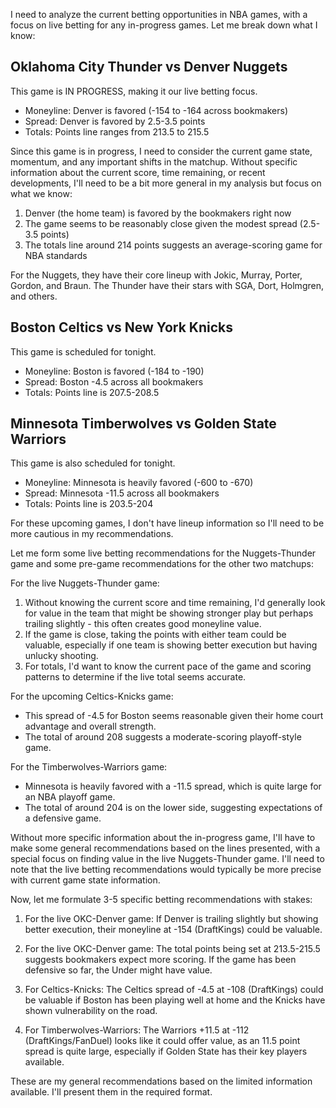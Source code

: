 I need to analyze the current betting opportunities in NBA games, with a focus on live betting for any in-progress games. Let me break down what I know:

## Oklahoma City Thunder vs Denver Nuggets
This game is IN PROGRESS, making it our live betting focus.
- Moneyline: Denver is favored (-154 to -164 across bookmakers)
- Spread: Denver is favored by 2.5-3.5 points
- Totals: Points line ranges from 213.5 to 215.5

Since this game is in progress, I need to consider the current game state, momentum, and any important shifts in the matchup. Without specific information about the current score, time remaining, or recent developments, I'll need to be a bit more general in my analysis but focus on what we know:

1. Denver (the home team) is favored by the bookmakers right now
2. The game seems to be reasonably close given the modest spread (2.5-3.5 points)
3. The totals line around 214 points suggests an average-scoring game for NBA standards

For the Nuggets, they have their core lineup with Jokic, Murray, Porter, Gordon, and Braun. The Thunder have their stars with SGA, Dort, Holmgren, and others.

## Boston Celtics vs New York Knicks
This game is scheduled for tonight.
- Moneyline: Boston is favored (-184 to -190)
- Spread: Boston -4.5 across all bookmakers
- Totals: Points line is 207.5-208.5

## Minnesota Timberwolves vs Golden State Warriors
This game is also scheduled for tonight.
- Moneyline: Minnesota is heavily favored (-600 to -670)
- Spread: Minnesota -11.5 across all bookmakers
- Totals: Points line is 203.5-204

For these upcoming games, I don't have lineup information so I'll need to be more cautious in my recommendations.

Let me form some live betting recommendations for the Nuggets-Thunder game and some pre-game recommendations for the other two matchups:

For the live Nuggets-Thunder game:
1. Without knowing the current score and time remaining, I'd generally look for value in the team that might be showing stronger play but perhaps trailing slightly - this often creates good moneyline value.
2. If the game is close, taking the points with either team could be valuable, especially if one team is showing better execution but having unlucky shooting.
3. For totals, I'd want to know the current pace of the game and scoring patterns to determine if the live total seems accurate.

For the upcoming Celtics-Knicks game:
- This spread of -4.5 for Boston seems reasonable given their home court advantage and overall strength.
- The total of around 208 suggests a moderate-scoring playoff-style game.

For the Timberwolves-Warriors game:
- Minnesota is heavily favored with a -11.5 spread, which is quite large for an NBA playoff game.
- The total of around 204 is on the lower side, suggesting expectations of a defensive game.

Without more specific information about the in-progress game, I'll have to make some general recommendations based on the lines presented, with a special focus on finding value in the live Nuggets-Thunder game. I'll need to note that the live betting recommendations would typically be more precise with current game state information.

Now, let me formulate 3-5 specific betting recommendations with stakes:

1. For the live OKC-Denver game: If Denver is trailing slightly but showing better execution, their moneyline at -154 (DraftKings) could be valuable.

2. For the live OKC-Denver game: The total points being set at 213.5-215.5 suggests bookmakers expect more scoring. If the game has been defensive so far, the Under might have value.

3. For Celtics-Knicks: The Celtics spread of -4.5 at -108 (DraftKings) could be valuable if Boston has been playing well at home and the Knicks have shown vulnerability on the road.

4. For Timberwolves-Warriors: The Warriors +11.5 at -112 (DraftKings/FanDuel) looks like it could offer value, as an 11.5 point spread is quite large, especially if Golden State has their key players available.

These are my general recommendations based on the limited information available. I'll present them in the required format.